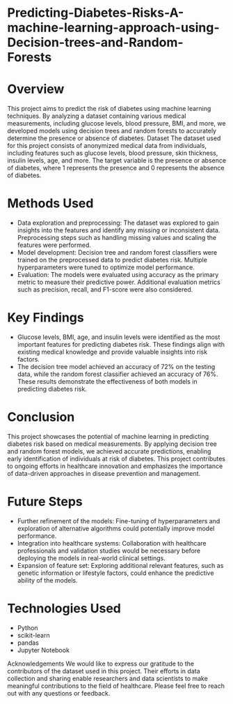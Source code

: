 # Predicting-Diabetes-Risks-A-machine-learning-approach-using-Decision-trees-and-Random-Forests

# Overview
This project aims to predict the risk of diabetes using machine learning techniques. By analyzing a dataset containing various medical measurements, including glucose levels, blood pressure, BMI, and more, we developed models using decision trees and random forests to accurately determine the presence or absence of diabetes.
Dataset
The dataset used for this project consists of anonymized medical data from individuals, including features such as glucose levels, blood pressure, skin thickness, insulin levels, age, and more. The target variable is the presence or absence of diabetes, where 1 represents the presence and 0 represents the absence of diabetes.

# Methods Used
- Data exploration and preprocessing: The dataset was explored to gain insights into the features and identify any missing or inconsistent data. Preprocessing steps such as handling missing values and scaling the features were performed.
- Model development: Decision tree and random forest classifiers were trained on the preprocessed data to predict diabetes risk. Multiple hyperparameters were tuned to optimize model performance.
- Evaluation: The models were evaluated using accuracy as the primary metric to measure their predictive power. Additional evaluation metrics such as precision, recall, and F1-score were also considered.

# Key Findings
- Glucose levels, BMI, age, and insulin levels were identified as the most important features for predicting diabetes risk. These findings align with existing medical knowledge and provide valuable insights into risk factors.
- The decision tree model achieved an accuracy of 72% on the testing data, while the random forest classifier achieved an accuracy of 76%. These results demonstrate the effectiveness of both models in predicting diabetes risk.

# Conclusion
This project showcases the potential of machine learning in predicting diabetes risk based on medical measurements. By applying decision tree and random forest models, we achieved accurate predictions, enabling early identification of individuals at risk of diabetes. This project contributes to ongoing efforts in healthcare innovation and emphasizes the importance of data-driven approaches in disease prevention and management.

# Future Steps
- Further refinement of the models: Fine-tuning of hyperparameters and exploration of alternative algorithms could potentially improve model performance.
- Integration into healthcare systems: Collaboration with healthcare professionals and validation studies would be necessary before deploying the models in real-world clinical settings.
- Expansion of feature set: Exploring additional relevant features, such as genetic information or lifestyle factors, could enhance the predictive ability of the models.

# Technologies Used
- Python
- scikit-learn
- pandas
- Jupyter Notebook

Acknowledgements
We would like to express our gratitude to the contributors of the dataset used in this project. Their efforts in data collection and sharing enable researchers and data scientists to make meaningful contributions to the field of healthcare.
Please feel free to reach out with any questions or feedback.
